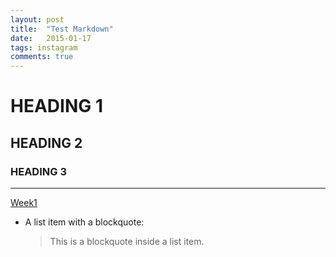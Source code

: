 ```yaml
---
layout: post
title:  "Test Markdown"
date:   2015-01-17
tags: instagram
comments: true
---
```

# HEADING 1
## HEADING 2
### HEADING 3
***
[Week1](http://https://github.com/npdung/Week1)

*   A list item with a blockquote:

    > This is a blockquote
    > inside a list item.